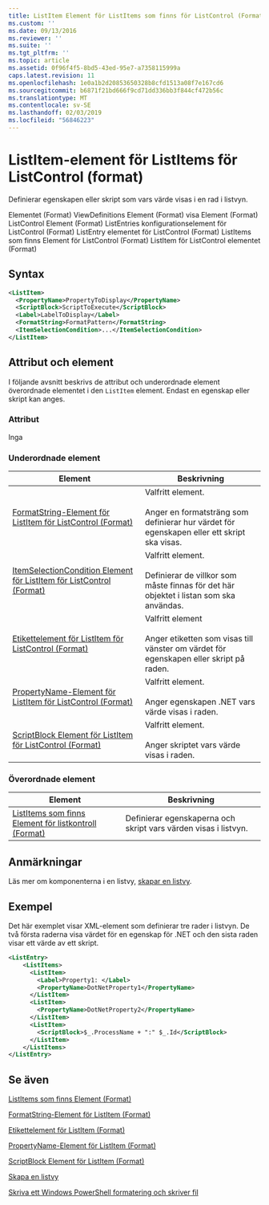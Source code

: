 ```yaml
---
title: ListItem Element för ListItems som finns för ListControl (Format) | Microsoft Docs
ms.custom: ''
ms.date: 09/13/2016
ms.reviewer: ''
ms.suite: ''
ms.tgt_pltfrm: ''
ms.topic: article
ms.assetid: 0f96f4f5-8bd5-43ed-95e7-a7358115999a
caps.latest.revision: 11
ms.openlocfilehash: 1e0a1b2d20853650328b8cfd1513a08f7e167cd6
ms.sourcegitcommit: b6871f21bd666f9cd71dd336bb3f844cf472b56c
ms.translationtype: MT
ms.contentlocale: sv-SE
ms.lasthandoff: 02/03/2019
ms.locfileid: "56846223"
---
```

# <a name="listitem-element-for-listitems-for-listcontrol-format"></a>ListItem-element för ListItems för ListControl (format)

Definierar egenskapen eller skript som vars värde visas i en rad i listvyn.

Elementet (Format) ViewDefinitions Element (Format) visa Element (Format) ListControl Element (Format) ListEntries konfigurationselement för ListControl (Format) ListEntry elementet för ListControl (Format) ListItems som finns Element för ListControl (Format) ListItem för ListControl elementet (Format)

## <a name="syntax"></a>Syntax

```xml
<ListItem>
  <PropertyName>PropertyToDisplay</PropertyName>
  <ScriptBlock>ScriptToExecute</ScriptBlock>
  <Label>LabelToDisplay</Label>
  <FormatString>FormatPattern</FormatString>
  <ItemSelectionCondition>...</ItemSelectionCondition>
</ListItem>
```

## <a name="attributes-and-elements"></a>Attribut och element

I följande avsnitt beskrivs de attribut och underordnade element överordnade elementet i den `ListItem` element. Endast en egenskap eller skript kan anges.

### <a name="attributes"></a>Attribut

Inga

### <a name="child-elements"></a>Underordnade element

|Element|Beskrivning|
|-------------|-----------------|
|[FormatString-Element för ListItem för ListControl (Format)](./formatstring-element-for-listitem-for-listcontrol-format.md)|Valfritt element.<br /><br /> Anger en formatsträng som definierar hur värdet för egenskapen eller ett skript ska visas.|
|[ItemSelectionCondition Element för ListItem för ListControl (Format)](./itemselectioncondition-element-for-listitem-for-listcontrol-format.md)|Valfritt element.<br /><br /> Definierar de villkor som måste finnas för det här objektet i listan som ska användas.|
|[Etikettelement för ListItem för ListControl (Format)](./label-element-for-listitem-for-listcontrol-format.md)|Valfritt element<br /><br /> Anger etiketten som visas till vänster om värdet för egenskapen eller skript på raden.|
|[PropertyName-Element för ListItem för ListControl (Format)](./propertyname-element-for-listitem-for-listcontrol-format.md)|Valfritt element.<br /><br /> Anger egenskapen .NET vars värde visas i raden.|
|[ScriptBlock Element för ListItem för ListControl (Format)](./scriptblock-element-for-listitem-for-listcontrol-format.md)|Valfritt element.<br /><br /> Anger skriptet vars värde visas i raden.|

### <a name="parent-elements"></a>Överordnade element

|Element|Beskrivning|
|-------------|-----------------|
|[ListItems som finns Element för listkontroll (Format)](./listitems-element-for-listentry-for-listcontrol-format.md)|Definierar egenskaperna och skript vars värden visas i listvyn.|

## <a name="remarks"></a>Anmärkningar

Läs mer om komponenterna i en listvy, [skapar en listvy](./creating-a-list-view.md).

## <a name="example"></a>Exempel

Det här exemplet visar XML-element som definierar tre rader i listvyn. De två första raderna visa värdet för en egenskap för .NET och den sista raden visar ett värde av ett skript.

```xml
<ListEntry>
    <ListItems>
      <ListItem>
        <Label>Property1: </Label>
        <PropertyName>DotNetProperty1</PropertyName>
      </ListItem>
      <ListItem>
        <PropertyName>DotNetProperty2</PropertyName>
      </ListItem>
      <ListItem>
        <ScriptBlock>$_.ProcessName + ":" $_.Id</ScriptBlock>
      </ListItem>
    </ListItems>
</ListEntry>

```

## <a name="see-also"></a>Se även

[ListItems som finns Element (Format)](./listitems-element-for-listentry-for-listcontrol-format.md)

[FormatString-Element för ListItem (Format)](./formatstring-element-for-listitem-for-listcontrol-format.md)

[Etikettelement för ListItem (Format)](./label-element-for-listitem-for-listcontrol-format.md)

[PropertyName-Element för ListItem (Format)](./propertyname-element-for-listitem-for-listcontrol-format.md)

[ScriptBlock Element för ListItem (Format)](./scriptblock-element-for-listitem-for-listcontrol-format.md)

[Skapa en listvy](./creating-a-list-view.md)

[Skriva ett Windows PowerShell formatering och skriver fil](./writing-a-powershell-formatting-file.md)
